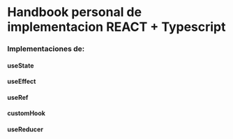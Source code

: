 # Handbook personal de implementacion REACT + Typescript
  ### Implementaciones de:
  #### useState
  #### useEffect
  #### useRef
  #### customHook
  #### useReducer
